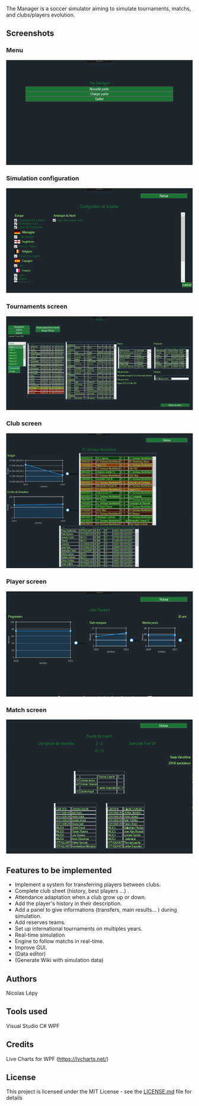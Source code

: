 The Manager is a soccer simulator aiming to simulate tournaments, matchs, and clubs/players evolution.

## Screenshots

### Menu

![Alt text](Pics/pic1.png?raw=true "Main menu")

### Simulation configuration

![Alt text](Pics/pic2.png?raw=true "Configuration screen")

### Tournaments screen

![Alt text](Pics/pic3.png?raw=true "Tournaments screen")

### Club screen

![Alt text](Pics/pic4.png?raw=true "Club screen")

### Player screen

![Alt text](Pics/pic5.png?raw=true "Player screen")

### Match screen

![Alt text](Pics/pic6.png?raw=true "Match screen")


## Features to be implemented
* Implement a system for transferring players between clubs.
* Complete club sheet (history, best players ...) .
* Attendance adaptation when a club grow up or down.
* Add the player's history in their description.
* Add a panel to give informations (transfers, main results... ) during simulation.
* Add reserves teams.
* Set up international tournaments on multiples years.
* Real-time simulation
* Engine to follow matchs in real-time.
* Improve GUI.
* (Data editor)
* (Generate Wiki with simulation data)

## Authors
Nicolas Lépy

## Tools used
Visual Studio
C#
WPF

## Credits
Live Charts for WPF (https://lvcharts.net/)

## License

This project is licensed under the MIT License - see the [LICENSE.md](LICENSE.md) file for details
